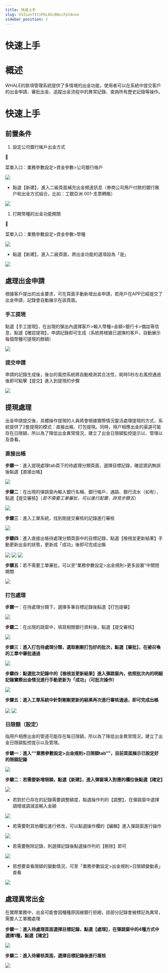 ```yaml
---
title: 快速上手
slug: VSILwnfItiP6L8kcBWzcFptAnve
sidebar_position: 1
---
```



# 快速上手

# 概述

WHALE的款項管理系統提供了多情境的出金功能，使用者可以在系統中提交客戶的出金申請、審批出金、追蹤出金流程中的異常記錄、查詢所有歷史記錄等操作。

# 快速上手

## 前置条件

1. 設定公司銀行帳戶出金方式

<div class="callout callout-bg-6 callout-border-6">
<div class='callout-emoji'>📍</div>
<p>菜單入口：業務參數設定&gt;資金參數&gt;公司銀行帳戶</p>
</div>

<img src="/assets/Jc3ZbG0kHoHzp9xpuYdczFiqnpf.png" src-width="2844" src-height="1304" align="center"/>

- 點選【新建】，進入二級頁面補充出金頻道訊息（券商公司用户付款的銀行賬户和出金方式組合，比如：工銀亞洲 001-支票轉賬）

<img src="/assets/M3sVbq2PVomb89xPJiWcPrkGn7b.png" src-width="2846" src-height="1330" align="center"/>

1. 打開幣種的出金功能開關

<div class="callout callout-bg-6 callout-border-6">
<div class='callout-emoji'>📍</div>
<p>菜單入口：業務參數設定&gt;資金參數&gt;幣種</p>
</div>

<img src="/assets/Y0K4beoCYo6NN0xRQBCcX4olncc.png" src-width="2858" src-height="1318" align="center"/>

- 點選【新建】，進入二級頁面，將出金功能的選項設為「是」

<img src="/assets/BaHTbGjrroRB1WxLnZ3cJtnfnDf.png" src-width="2864" src-height="1330" align="center"/>

## 處理出金申請

根據客戶提出的出金要求，可在頁面手動新增出金申請，若用戶在APP已經提交了出金申請，記錄會自動展示在該頁面。

### 手工提現

點選【手工提現】，在出現的彈出內選擇客戶&gt;輸入幣種&gt;金額&gt;銀行卡&gt;備註等信息，點選【確認提現】，申請記錄即可生成（系統將根據已選擇的客戶，自動展示每個幣種可提現的餘額）

<img src="/assets/Aq1JboRjroTAM4x0h3GcVnpBnNg.png" src-width="3340" src-height="1764" align="center"/>

### 提交申請

申請的記錄生成後，後台的風控系統將自動檢測其合法性，耗時5秒左右風控通過後即可點擊【提交】進入到提現的步驟

<img src="/assets/LUcTbyfK5oXAvsxaRN6csMYqnad.png" src-width="3322" src-height="1692" align="center"/>

## 提現處理

出金申請提交後，具體操作提現的人員將會根據實際情況靈活處理提現的方式，系統提供了2套提現的模式：直接出帳、打包提現。同時，用户相應出金的渠道可能存在日限額，所以為了降低出金異常情況，建立了出金日限額監控提示以、管理以及查看。

### 直接出帳

<b>步驟一</b>：進入提現處理tab頁下的待處理分類頁面，選擇目標記錄，確認資訊無誤後點選【直接出帳】

<img src="/assets/P3bibjGXxo2tRYxB6U1cAJc4nrc.png" src-width="3310" src-height="1716" align="center"/>

<b>步驟二</b>：在出現的彈跳窗內輸入銀行名稱、銀行帳戶、通路、銀行流水（如有），點選【提交審核】（<em>若不需要工單審批，可以進行配置，詳見步驟五</em>）

<img src="/assets/ROgZbn9cMosrZNx2KbrcKnRunDb.png" src-width="3326" src-height="1776" align="center"/>

<b>步驟三</b>：進入工單系統，找到剛提交審核的記錄進行審核

<img src="/assets/MXI1b4TcUoVXkhxUeW0ceaxtndb.png" src-width="3824" src-height="1848" align="center"/>

<b>步驟四</b>：進入直接出帳待處理分類頁面中的目標記錄，點選【檢視並更新結果】手動更新出金的狀態，更新成「成功」後即可完成出賬

<img src="/assets/IpTsbedS3ot6bsxwXYtcjX7WnUh.png" src-width="3320" src-height="1020" align="center"/>

<img src="/assets/Oh6Kb49PooUNt9x80BBc5u9nnph.png" src-width="3316" src-height="1728" align="center"/>

<img src="/assets/UTKIbXpBYoBYHKxd3dhcczGEn7f.png" src-width="3324" src-height="592" align="center"/>

<b>步驟五：</b>若不需要工單審批，可以至“業務參數設定&gt;出金規則&gt;更多設置”中關閉開關

<img src="/assets/I06abl27boDIrVxHN5jc2I4wnJf.png" src-width="3816" src-height="1780" align="center"/>

### 打包處理

<b>步驟一</b>：在待處理分類下，選擇多筆目標記錄後點選【打包提審】

<img src="/assets/SsCybNzIvoso8hxGqnAcEUSjnCe.png" src-width="3298" src-height="1470" align="center"/>

<b>步驟二</b>：在出現的跳窗中，填寫相關銀行資料後，點選【提交審核】

<img src="/assets/JOYtbKzqGo14jKxpSyXcrYcyn8e.png" src-width="3318" src-height="1760" align="center"/>

<b>步驟三：進入打包待處理分類，選取剛剛打包好的批次，點選【審批】，在被召喚的工單中審批通過</b>

<img src="/assets/B2w3bM3T8o5866xyHAPc56xsnGe.png" src-width="3304" src-height="1024" align="center"/>

<b>步驟四：點選批次記錄中的【檢視並更新結果】進入彈跳窗內，依照批次內的明細記錄實際出金情況進行手動更新为「成功」（可批次操作）</b>

<img src="/assets/TCNlbkuaioHyRix5pqVcMXYTnlh.png" src-width="3318" src-height="1764" align="center"/>

<b>步驟五：進入工單系統中針對剛剛更新的結果再次進行審核通過，即可完成出帳</b>

<img src="/assets/X8QJbJMBqohOYaxzDfdcPSZJnvb.png" src-width="3808" src-height="1868" align="center"/>

<img src="/assets/FiujbaVsXoIwGkxkIqpchWqZnUg.png" src-width="3306" src-height="1686" align="center"/>

### 日限額（設定）

指用戶相應出金的管道可能存在每日限額，所以為了降低出金異常情況，建立了出金日限額監控提示以及管理。

<b>步驟一：進入““業務參數設定&gt;出金規則&gt;日限額tab””，目前頁面展示已設定好的限額記錄</b>

<img src="/assets/Jt1Ibr0EOoUpr0xa4WBcTOg7nGf.png" src-width="3836" src-height="1770" align="center"/>

<b>步驟二：若需要新增限額，點選【新建】，進入彈窗填入對應的欄位後點選【確定】</b>

<img src="/assets/EXJlbKAfGoFcwQxhFhCchB6knig.png" src-width="3834" src-height="1858" align="center"/>

- 若對於已存在的記錄需要調整額度，點選操作列的【調整】，在彈跳窗中選擇調增或調減並輸入金額

<img src="/assets/JYDhbl0VDoK05yxv63ic2vTvnm2.png" src-width="3332" src-height="1756" align="center"/>

- 若需要對其他欄位進行修改，可以點選操作欄的【編輯】進入彈跳窗進行操作

<img src="/assets/EAQpbo27Tohgvtx5WtXcNJNCnXf.png" src-width="3444" src-height="1848" align="center"/>

- 若需要刪除記錄，則選擇記錄後點選操作列的【刪除】即可

<img src="/assets/PlMAbyhjoocqmUxoG6BcsMfDnSh.png" src-width="3328" src-height="890" align="center"/>

- 若想要查看限額的變動情況，可至「業務參數設定&gt;出金規則&gt;日限額變動表」查看

<img src="/assets/TbzGbSKProwJRMxrugecwFi2npg.png" src-width="3796" src-height="1832" align="center"/>

## 處理異常出金

在實際業務中，出金可能會因種種原因被銀行拒絕，該部分記錄會被標記為異常，需要人工單獨處理

<b>步驟一：進入待處理頁面選擇目標記錄，點選【處理】，在彈跳窗中的4種方式中選擇1種，點選【確定】</b>

<img src="/assets/XlR7b1WZYoMiR3xZdvjcutWrnTf.png" src-width="3322" src-height="1696" align="center"/>

<b>步驟二：進入待審核頁面，選擇目標記錄後進行複核</b>

<img src="/assets/IckcbV6CYomj0ZxQLJJc7p7sntf.png" src-width="3288" src-height="1218" align="center"/>

